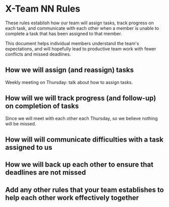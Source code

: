 # X-Team NN Rules

These rules establish how our team will assign tasks,
track progress on each task, and communicate with each other 
when a member is unable to complete a task that has been assigned to that member.

This document helps individual members understand the team's expectations,
and will hopefully lead to productive team work with fewer conflicts
and missed deadlines.

## How we will assign (and reassign) tasks
Weekly meeting on Thursday: talk about how to assign tasks.

## How will we will track progress (and follow-up) on completion of tasks

Since we will meet with each other each Thursday, so we believe nothing will be missed.

## How will will communicate difficulties with a task assigned to us



## How we will back up each other to ensure that deadlines are not missed



## Add any other rules that your team establishes to help each other work effectively together



